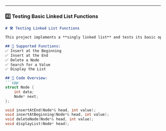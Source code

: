 
---

### **2️⃣ Testing Basic Linked List Functions**
```md
# 🛠️ Testing Linked List Functions

This project implements a **singly linked list** and tests its basic operations.

## 🔹 Supported Functions:
✅ Insert at the Beginning  
✅ Insert at the End  
✅ Delete a Node  
✅ Search for a Value  
✅ Display the List  

## 📜 Code Overview:
```cpp
struct Node {
    int data;
    Node* next;
};

void insertAtEnd(Node*& head, int value);
void insertAtBeginning(Node*& head, int value);
void deleteNode(Node*& head, int value);
void displayList(Node* head);
